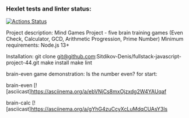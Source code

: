 ### Hexlet tests and linter status:
[![Actions Status](https://github.com/Sitdikov-Denis/fullstack-javascript-project-44/workflows/hexlet-check/badge.svg)](https://github.com/Sitdikov-Denis/fullstack-javascript-project-44/actions)

Project description:
Mind Games Project - five brain training games (Even Check, Calculator, GCD, Arithmetic Progression, Prime Number)
Minimum requirements:
Node.js 13+

Installation:
git clone git@github.com:Sitdikov-Denis/fullstack-javascript-project-44.git
make install 
make lint 

brain-even game demonstration:
Is the number even?
for start:

brain-even
[![asciicast]https://asciinema.org/a/ebVNjCs8mxOjzxdg2W4YAUqaf

brain-calc
[![asciicast]https://asciinema.org/a/gYhG4zuCcyXcLuMdqCUAsY3ls

